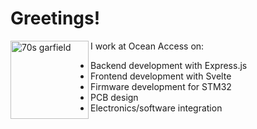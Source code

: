 # Greetings!
<img align="left" src="https://user-images.githubusercontent.com/47254808/192292424-a733fb9e-4b06-4e70-b218-044f38465784.png" alt="70s garfield" width="125"/>
I work at Ocean Access on:

* Backend development with Express.js
* Frontend development with Svelte
* Firmware development for STM32
* PCB design
* Electronics/software integration
